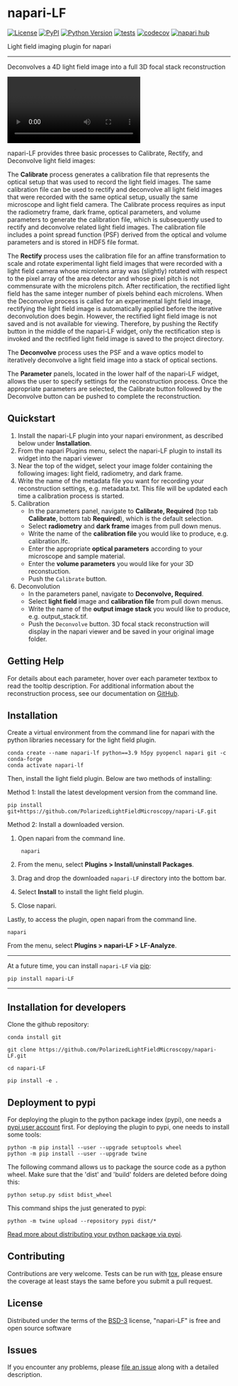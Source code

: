 # napari-LF

[![License](https://img.shields.io/pypi/l/napari-LF.svg?color=green)](https://github.com/PolarizedLightFieldMicroscopy/napari-LF/raw/main/LICENSE)
[![PyPI](https://img.shields.io/pypi/v/napari-LF.svg?color=green)](https://pypi.org/project/napari-LF)
[![Python Version](https://img.shields.io/pypi/pyversions/napari-LF.svg?color=green)](https://python.org)
[![tests](https://github.com/PolarizedLightFieldMicroscopy/napari-LF/workflows/tests/badge.svg)](https://github.com/PolarizedLightFieldMicroscopy/napari-LF/actions)
[![codecov](https://codecov.io/gh/PolarizedLightFieldMicroscopy/napari-LF/branch/main/graph/badge.svg)](https://codecov.io/gh/PolarizedLightFieldMicroscopy/napari-LF)
[![napari hub](https://img.shields.io/endpoint?url=https://api.napari-hub.org/shields/napari-LF)](https://napari-hub.org/plugins/napari-LF)

Light field imaging plugin for napari

----------------------------------

Deconvolves a 4D light field image into a full 3D focal stack reconstruction

![Example GIF hosted on napari-LF-sample-files repository](https://github.com/PolarizedLightFieldMicroscopy/napari-LF-sample-files/blob/main/GUVLoop480.mov)

napari-LF provides three basic processes to Calibrate, Rectify, and Deconvolve light field images:

The **Calibrate** process generates a calibration file that represents the optical setup that was used to record the light field images. The same calibration file can be used to rectify and deconvolve all light field images that were recorded with the same optical setup, usually the same microscope and light field camera. The Calibrate process requires as input the radiometry frame, dark frame, optical parameters, and volume parameters to generate the calibration file, which is subsequently used to rectify and deconvolve related light field images. The calibration file includes a point spread function (PSF) derived from the optical and volume parameters and is stored in HDF5 file format.

The **Rectify** process uses the calibration file for an affine transformation to scale and rotate experimental light field images that were recorded with a light field camera whose microlens array was (slightly) rotated with respect to the pixel array of the area detector and whose pixel pitch is not commensurate with the microlens pitch. After rectification, the rectified light field has the same integer number of pixels behind each microlens. When the Deconvolve process is called for an experimental light field image, rectifying the light field image is automatically applied before the iterative deconvolution does begin. However, the rectified light field image is not saved and is not available for viewing. Therefore, by pushing the Rectify button in the middle of the napari-LF widget, only the rectification step is invoked and the rectified light field image is saved to the project directory.

The **Deconvolve** process uses the PSF and a wave optics model to iteratively deconvolve a light field image into a stack of optical sections.

The **Parameter** panels, located in the lower half of the napari-LF widget, allows the user to specify settings for the reconstruction process. Once the appropriate parameters are selected, the Calibrate button followed by the Deconvolve button can be pushed to complete the reconstruction.

## Quickstart
1. Install the napari-LF plugin into your napari environment, as described below under **Installation**.
1. From the napari Plugins menu, select the napari-LF plugin to install its widget into the napari viewer
1. Near the top of the widget, select your image folder containing the following images: light field, radiometry, and dark frame.
1. Write the name of the metadata file you want for recording your reconstruction settings, e.g. metadata.txt. This file will be updated each time a calibration process is started.
1. Calibration
    - In the parameters panel, navigate to **Calibrate, Required** (top tab **Calibrate**, bottom tab **Required**), which is the default selection.
    - Select **radiometry** and **dark frame** images from pull down menus.
    - Write the name of the **calibration file** you would like to produce, e.g. calibration.lfc.
    - Enter the appropriate **optical parameters** according to your microscope and sample material.
    - Enter the **volume parameters** you would like for your 3D reconstuction.
    - Push the `Calibrate` button.
1. Deconvolution
    - In the parameters panel, navigate to **Deconvolve, Required**.
    - Select **light field** image and **calibration file** from pull down menus.
    - Write the name of the **output image stack** you would like to produce, e.g. output_stack.tif.
    - Push the `Deconvolve` button.
3D focal stack reconstruction will display in the napari viewer and be saved in your original image folder.

## Getting Help
For details about each parameter, hover over each parameter textbox to read the tooltip description.
For additional information about the reconstruction process, see our documentation on [GitHub](https://github.com/PolarizedLightFieldMicroscopy/napari-LF).

## Installation

Create a virtual environment from the command line for napari with the python libraries necessary for the light field plugin.

    conda create --name napari-lf python==3.9 h5py pyopencl napari git -c conda-forge
    conda activate napari-lf

Then, install the light field plugin. Below are two methods of installing:

Method 1: Install the latest development version from the command line.

    pip install git+https://github.com/PolarizedLightFieldMicroscopy/napari-LF.git

Method 2: Install a downloaded version.

1. Open napari from the command line.

        napari

2. From the menu, select **Plugins > Install/uninstall Packages**.

3. Drag and drop the downloaded `napari-LF` directory into the bottom bar.

4. Select **Install** to install the light field plugin.

5. Close napari.

Lastly, to access the plugin, open napari from the command line.

    napari

From the menu, select **Plugins > napari-LF > LF-Analyze**.

------
At a future time, you can install `napari-LF` via [pip]:

    pip install napari-LF
------

## Installation for developers

Clone the github repository:

```
conda install git

git clone https://github.com/PolarizedLightFieldMicroscopy/napari-LF.git

cd napari-LF

pip install -e .
```

## Deployment to pypi

For deploying the plugin to the python package index (pypi), one needs a [pypi user account](https://pypi.org/account/register/) 
first. For deploying the plugin to pypi, one needs to install some tools:

```
python -m pip install --user --upgrade setuptools wheel
python -m pip install --user --upgrade twine
```

The following command allows us to package the source code as a python wheel. 
Make sure that the 'dist' and 'build' folders are deleted before doing this:

```
python setup.py sdist bdist_wheel
```

This command ships the just generated to pypi:

```
python -m twine upload --repository pypi dist/*
```

[Read more about distributing your python package via pypi](https://realpython.com/pypi-publish-python-package/#publishing-to-pypi).


## Contributing

Contributions are very welcome. Tests can be run with [tox], please ensure
the coverage at least stays the same before you submit a pull request.

## License

Distributed under the terms of the [BSD-3] license,
"napari-LF" is free and open source software

## Issues

If you encounter any problems, please [file an issue] along with a detailed description.

[napari]: https://github.com/napari/napari
[Cookiecutter]: https://github.com/audreyr/cookiecutter
[@napari]: https://github.com/napari
[MIT]: http://opensource.org/licenses/MIT
[BSD-3]: http://opensource.org/licenses/BSD-3-Clause
[GNU GPL v3.0]: http://www.gnu.org/licenses/gpl-3.0.txt
[GNU LGPL v3.0]: http://www.gnu.org/licenses/lgpl-3.0.txt
[Apache Software License 2.0]: http://www.apache.org/licenses/LICENSE-2.0
[Mozilla Public License 2.0]: https://www.mozilla.org/media/MPL/2.0/index.txt
[cookiecutter-napari-plugin]: https://github.com/napari/cookiecutter-napari-plugin

[file an issue]: https://github.com/PolarizedLightFieldMicroscopy/napari-LF/issues

[napari]: https://github.com/napari/napari
[tox]: https://tox.readthedocs.io/en/latest/
[pip]: https://pypi.org/project/pip/
[PyPI]: https://pypi.org/
